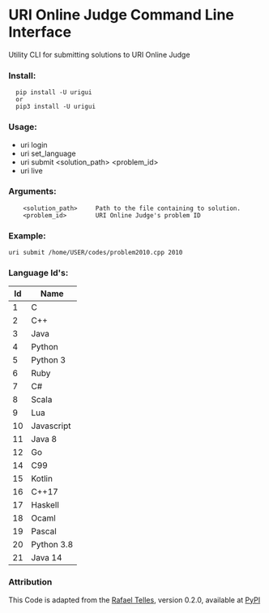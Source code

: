 # URI Online Judge Command Line Interface
Utility CLI for submitting solutions to URI Online Judge

### Install:
```
  pip install -U urigui
  or
  pip3 install -U urigui
```

### Usage:
  - uri login
  - uri set_language
  - uri submit <solution_path> <problem_id>
  - uri live

### Arguments:
```
    <solution_path>     Path to the file containing to solution.
    <problem_id>        URI Online Judge's problem ID
```

### Example:
```
uri submit /home/USER/codes/problem2010.cpp 2010
```

### Language Id's:

| Id     | Name |
| ---      | ---       |
|1 | C|
|2 | C++|
|3 | Java|
|4 | Python|
|5 | Python 3|
|6 | Ruby|
|7 | C#|
|8 | Scala|
|9 | Lua|
|10 | Javascript|
|11 | Java 8|
|12 | Go|
|14 | C99|
|15 | Kotlin|
|16 | C++17|
|17 | Haskell|
|18 | Ocaml|
|19 | Pascal|
|20 | Python 3.8|
|21 | Java 14|

### Attribution

This Code is adapted from the [Rafael Telles][homepage], version 0.2.0,
available at [PyPI][version]

[homepage]: https://github.com/rafael-telles/uricli
[version]: https://pypi.org/project/uricli/
